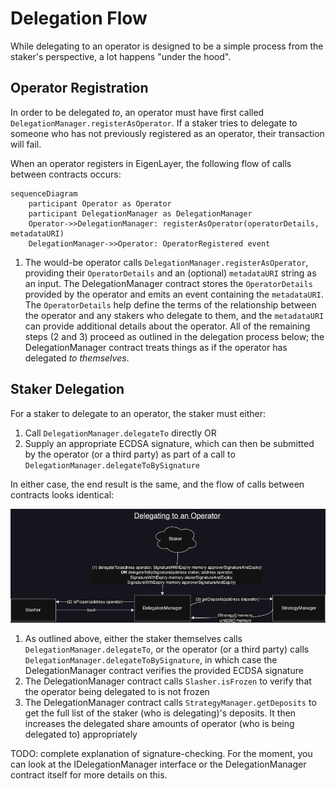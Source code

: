 # Delegation Flow

While delegating to an operator is designed to be a simple process from the staker's perspective, a lot happens "under the hood".

## Operator Registration

In order to be delegated _to_, an operator must have first called `DelegationManager.registerAsOperator`. If a staker tries to delegate to someone who has not previously registered as an operator, their transaction will fail.

When an operator registers in EigenLayer, the following flow of calls between contracts occurs:

```mermaid
sequenceDiagram
    participant Operator as Operator
    participant DelegationManager as DelegationManager
    Operator->>DelegationManager: registerAsOperator(operatorDetails, metadataURI)
    DelegationManager->>Operator: OperatorRegistered event
```

1. The would-be operator calls `DelegationManager.registerAsOperator`, providing their `OperatorDetails` and an (optional) `metadataURI` string as an input. The DelegationManager contract stores the `OperatorDetails` provided by the operator and emits an event containing the `metadataURI`. The `OperatorDetails` help define the terms of the relationship between the operator and any stakers who delegate to them, and the `metadataURI` can provide additional details about the operator.
   All of the remaining steps (2 and 3) proceed as outlined in the delegation process below; the DelegationManager contract treats things as if the operator has delegated _to themselves_.

## Staker Delegation

For a staker to delegate to an operator, the staker must either:

1. Call `DelegationManager.delegateTo` directly
   OR
2. Supply an appropriate ECDSA signature, which can then be submitted by the operator (or a third party) as part of a call to `DelegationManager.delegateToBySignature`

In either case, the end result is the same, and the flow of calls between contracts looks identical:

![Delegating in EigenLayer](images/EL_delegating.png?raw=true "Delegating in EigenLayer")

1. As outlined above, either the staker themselves calls `DelegationManager.delegateTo`, or the operator (or a third party) calls `DelegationManager.delegateToBySignature`, in which case the DelegationManager contract verifies the provided ECDSA signature
2. The DelegationManager contract calls `Slasher.isFrozen` to verify that the operator being delegated to is not frozen
3. The DelegationManager contract calls `StrategyManager.getDeposits` to get the full list of the staker (who is delegating)'s deposits. It then increases the delegated share amounts of operator (who is being delegated to) appropriately

TODO: complete explanation of signature-checking. For the moment, you can look at the IDelegationManager interface or the DelegationManager contract itself for more details on this.
